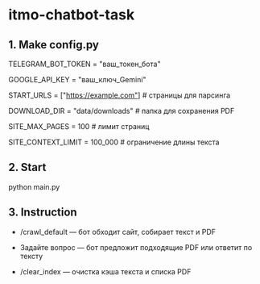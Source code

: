 # itmo-chatbot-task

## 1. Make config.py

TELEGRAM_BOT_TOKEN = "ваш_токен_бота"

GOOGLE_API_KEY = "ваш_ключ_Gemini"

START_URLS = ["https://example.com"]  # страницы для парсинга

DOWNLOAD_DIR = "data/downloads"       # папка для сохранения PDF

SITE_MAX_PAGES = 100                  # лимит страниц

SITE_CONTEXT_LIMIT = 100_000          # ограничение длины текста

## 2. Start
python main.py

## 3. Instruction
- /crawl_default — бот обходит сайт, собирает текст и PDF

- Задайте вопрос — бот предложит подходящие PDF или ответит по тексту

- /clear_index — очистка кэша текста и списка PDF
